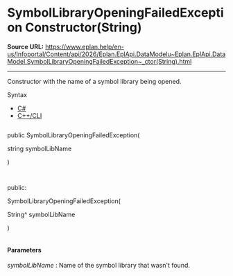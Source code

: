 # SymbolLibraryOpeningFailedException Constructor(String)

**Source URL:** https://www.eplan.help/en-us/Infoportal/Content/api/2026/Eplan.EplApi.DataModelu~Eplan.EplApi.DataModel.SymbolLibraryOpeningFailedException~_ctor(String).html

---

Constructor with the name of a symbol library being opened.

Syntax

- [C#](#i-syntax-CS)
- [C++/CLI](#i-syntax-CPP2005)

```
```
public SymbolLibraryOpeningFailedException( 

   string symbolLibName

)
```
```

```
```
public:

SymbolLibraryOpeningFailedException( 

   String^ symbolLibName

)
```
```

#### Parameters

*symbolLibName*
:   Name of the symbol library that wasn't found.
